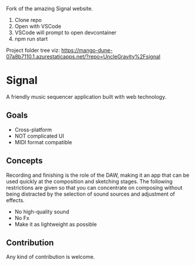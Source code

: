 Fork of the amazing Signal website.

1. Clone repo
2. Open with VSCode 
3. VSCode will prompt to open devcontainer
4. npm run start

Project folder tree viz:
https://mango-dune-07a8b7110.1.azurestaticapps.net/?repo=UncleGravity%2Fsignal

# Signal

A friendly music sequencer application built with web technology.

## Goals

- Cross-platform
- NOT complicated UI
- MIDI format compatible

## Concepts

Recording and finishing is the role of the DAW, making it an app that can be used quickly at the composition and sketching stages.
The following restrictions are given so that you can concentrate on composing without being distracted by the selection of sound sources and adjustment of effects.

- No high-quality sound
- No Fx
- Make it as lightweight as possible

## Contribution

Any kind of contribution is welcome.
